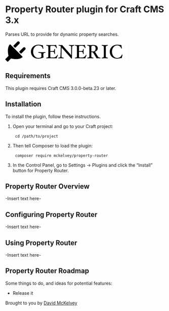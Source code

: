 # Property Router plugin for Craft CMS 3.x

Parses URL to provide for dynamic property searches.

![Screenshot](resources/img/plugin-logo.png)

## Requirements

This plugin requires Craft CMS 3.0.0-beta.23 or later.

## Installation

To install the plugin, follow these instructions.

1. Open your terminal and go to your Craft project:

        cd /path/to/project

2. Then tell Composer to load the plugin:

        composer require mckelvey/property-router

3. In the Control Panel, go to Settings → Plugins and click the “Install” button for Property Router.

## Property Router Overview

-Insert text here-

## Configuring Property Router

-Insert text here-

## Using Property Router

-Insert text here-

## Property Router Roadmap

Some things to do, and ideas for potential features:

* Release it

Brought to you by [David McKelvey](https://sitesmade4people.co)
